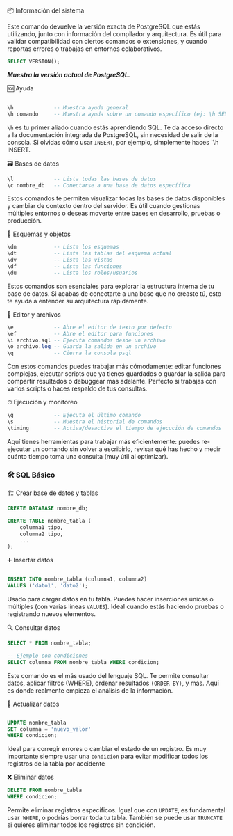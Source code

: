 📦 Información del sistema

Este comando devuelve la versión exacta de PostgreSQL que estás utilizando, junto con información del compilador y arquitectura. Es útil para validar compatibilidad con ciertos comandos o extensiones, y cuando reportas errores o trabajas en entornos colaborativos.

```sql
SELECT VERSION();
```
***Muestra la versión actual de PostgreSQL.***

🆘 Ayuda

```sql

\h             -- Muestra ayuda general
\h comando     -- Muestra ayuda sobre un comando específico (ej: \h SELECT)

```

`\h`  es tu primer aliado cuando estás aprendiendo SQL. Te da acceso directo a la documentación integrada de PostgreSQL, sin necesidad de salir de la consola. Si olvidas cómo usar `INSERT`, por ejemplo, simplemente haces `\h INSERT.

🗃 Bases de datos

```sql
\l             -- Lista todas las bases de datos
\c nombre_db   -- Conectarse a una base de datos específica

```

Estos comandos te permiten visualizar todas las bases de datos disponibles y cambiar de contexto dentro del servidor. Es útil cuando gestionas múltiples entornos o deseas moverte entre bases en desarrollo, pruebas o producción.

📂 Esquemas y objetos

```sql
\dn            -- Lista los esquemas
\dt            -- Lista las tablas del esquema actual
\dv            -- Lista las vistas
\df            -- Lista las funciones
\du            -- Lista los roles/usuarios

```

Estos comandos son esenciales para explorar la estructura interna de tu base de datos. Si acabas de conectarte a una base que no creaste tú, esto te ayuda a entender su arquitectura rápidamente.

💾 Editor y archivos

```sql
\e             -- Abre el editor de texto por defecto
\ef            -- Abre el editor para funciones
\i archivo.sql -- Ejecuta comandos desde un archivo
\o archivo.log -- Guarda la salida en un archivo
\q             -- Cierra la consola psql

```

Con estos comandos puedes trabajar más cómodamente: editar funciones complejas, ejecutar scripts que ya tienes guardados o guardar la salida para compartir resultados o debuggear más adelante. Perfecto si trabajas con varios scripts o haces respaldo de tus consultas.


⏱ Ejecución y monitoreo

```sql 
\g             -- Ejecuta el último comando
\s             -- Muestra el historial de comandos
\timing        -- Activa/desactiva el tiempo de ejecución de comandos

```

Aquí tienes herramientas para trabajar más eficientemente: puedes re-ejecutar un comando sin volver a escribirlo, revisar qué has hecho y medir cuánto tiempo toma una consulta (muy útil al optimizar).

### 🛠 SQL Básico

🏗 Crear base de datos y tablas

```sql
CREATE DATABASE nombre_db;

CREATE TABLE nombre_tabla (
    columna1 tipo,
    columna2 tipo,
    ...
);

```

➕ Insertar datos

```sql

INSERT INTO nombre_tabla (columna1, columna2)
VALUES ('dato1', 'dato2');

```

Usado para cargar datos en tu tabla. Puedes hacer inserciones únicas o múltiples (con varias líneas `VALUES`). Ideal cuando estás haciendo pruebas o registrando nuevos elementos.

🔍 Consultar datos

```sql
SELECT * FROM nombre_tabla;

-- Ejemplo con condiciones
SELECT columna FROM nombre_tabla WHERE condicion;

```

Este comando es el más usado del lenguaje SQL. Te permite consultar datos, aplicar filtros (WHERE), ordenar resultados `(ORDER BY)`, y más. Aquí es donde realmente empieza el análisis de la información.

🔁 Actualizar datos
```sql

UPDATE nombre_tabla
SET columna = 'nuevo_valor'
WHERE condicion;

```

Ideal para corregir errores o cambiar el estado de un registro. Es muy importante siempre usar una `condicion` para evitar modificar todos los registros de la tabla por accidente

❌ Eliminar datos

```sql
DELETE FROM nombre_tabla
WHERE condicion;

```

Permite eliminar registros específicos. Igual que con `UPDATE`, es fundamental usar` WHERE`, o podrías borrar toda tu tabla. También se puede usar `TRUNCATE` si quieres eliminar todos los registros sin condición.


